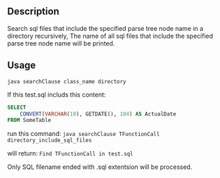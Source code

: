 ## Description
Search sql files that include the specified parse tree node name in a directory recursively, 
The name of all sql files that include the specified parse tree node name will be printed.


## Usage
`java searchClause class_name directory`


If this test.sql includs this content:
```sql
SELECT
    CONVERT(VARCHAR(10), GETDATE(), 104) AS ActualDate 
FROM SomeTable
```

run this command:
`java searchClause TFunctionCall directory_include_sql_files`

will return:
`Find TFunctionCall in test.sql`


Only SQL filename ended with .sql extentsion will be processed.

